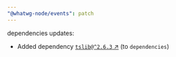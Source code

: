 ```yaml
---
"@whatwg-node/events": patch
---
```

dependencies updates:
  - Added dependency [`tslib@^2.6.3` ↗︎](https://www.npmjs.com/package/tslib/v/2.6.3) (to `dependencies`)
